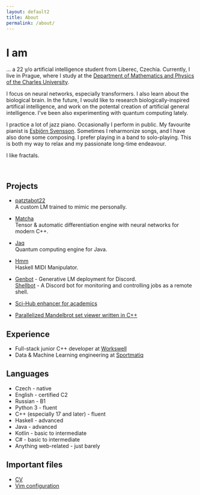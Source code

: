 ```yaml
---
layout: default2
title: About
permalink: /about/
---
```


# I am

<p>
... a 22 y/o artificial intelligence student from Liberec, Czechia. Currently, I live in Prague,
where I study at the <a href="https://www.mff.cuni.cz/">Department of Mathematics and Physics of the Charles University</a>. 
</p>

<p>
I focus on neural networks, especially transformers.
I also learn about the biological brain.
In the future, I would like to research
biologically-inspired artifical intelligence, and work on the potental creation of artificial general intelligence.
I've been also experimenting with quantum computing lately.
</p>

<p>
I practice a lot of jazz piano. Occasionally I perform in public. My favourite pianist
is <a href="https://en.wikipedia.org/wiki/Esbj%C3%B6rn_Svensson">Esbjörn Svensson</a>. 
Sometimes I reharmonize songs, and I have also done some composing.
I prefer playing in a band to solo-playing. This is both my way to relax and my passionate long-time endeavour.
</p>

<p>
I like fractals.
</p>

<br />

## Projects
- [patztabot22](https://github.com/patztablook22/patztabot22) \
  A custom LM trained to mimic me personally.

- [Matcha](https://matcha-ai.github.io/matcha) \
  Tensor & automatic differentiation engine with neural networks for modern C++.

- [Jaq](https://github.com/patztablook22/jaq) \
  Quantum computing engine for Java.

- [Hmm](https://github.com/patztablook22/hmm) \
  Haskell MIDI Manipulator.

- [Genbot](https://github.com/patztablook22/genbot) - Generative LM deployment for Discord. \
  [Shellbot](https://github.com/patztablook22/shellbot) - A Discord bot for monitoring and controlling jobs as a remote shell.

- [Sci-Hub enhancer for academics](https://github.com/patztablook22/sci-hub)
- [Parallelized Mandelbrot set viewer written in C++](https://github.com/patztablook22/mandelbrot-viewer-qt-quick)


## Experience
- Full-stack junior C++ developer at [Workswell](https://workswell-thermal-camera.com)
- Data & Machine Learning engineering at [Sportmatiq](https://sportmatiq.com)


## Languages
- Czech - native
- English - certified C2
- Russian - B1
- Python 3 - fluent
- C++ (especially 17 and later) - fluent
- Haskell - advanced
- Java - advanced
- Kotlin - basic to intermediate
- C# - basic to intermediate
- Anything web-related - just barely


## Important files

- [CV]()
- [Vim configuration](https://github.com/patztablook22/dotfiles/tree/main/.config/nvim)
